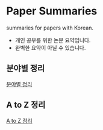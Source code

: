 # Paper Summaries

summaries for papers with Korean.
- 개인 공부를 위한 논문 요약입니다.
- 완벽한 요약이 아닐 수 있습니다.


## 분야별 정리

[분야별 정리](Category.md)

## A to Z 정리

[A to Z 정리](AtoZ.md)